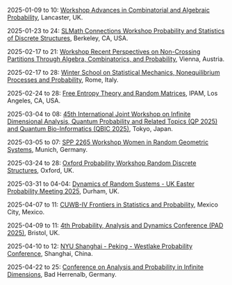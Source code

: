 2025-01-09 to 10: [Workshop Advances in Combinatorial and Algebraic Probability](https://sites.google.com/view/comb-alg-prob-workshop), Lancaster, UK.

2025-01-23 to 24: [SLMath Connections Workshop Probability and Statistics of Discrete Structures](https://www.slmath.org/workshops/1085), Berkeley, CA, USA.

2025-02-17 to 21: [Workshop Recent Perspectives on Non-Crossing Partitions Through Algebra, Combinatorics, and Probability](https://www.esi.ac.at/events/e548/), Vienna, Austria.

2025-02-17 to 28: [Winter School on Statistical Mechanics, Nonequilibrium Processes and Probability](https://sites.google.com/view/winterschoolsapienza/), Rome, Italy.

2025-02-24 to 28: [Free Entropy Theory and Random Matrices](https://www.ipam.ucla.edu/programs/workshops/free-entropy-theory-and-random-matrices/), IPAM, Los Angeles, CA, USA.

2025-03-04 to 08: [45th International Joint Workshop on Infinite Dimensional Analysis, Quantum Probability and Related Topics (QP 2025) and Quantum Bio-Informatics (QBIC 2025)](https://sites.google.com/view/qp45-qbic2025), Tokyo, Japan.

2025-03-05 to 07: [SPP 2265 Workshop Women in Random Geometric Systems](https://www.math.cit.tum.de/en/math/news/article/workshop-women-in-random-geometric-systems/), Munich, Germany.

2025-03-24 to 28: [Oxford Probability Workshop Random Discrete Structures](https://davidgeldbach.wixsite.com/website), Oxford, UK.

2025-03-31 to 04-04: [Dynamics of Random Sustems - UK Easter Probability Meeting 2025](https://sites.google.com/view/ukeastermeeting2025/home), Durham, UK.

2025-04-07 to 11: [CUWB-IV Frontiers in Statistics and Probability](https://cuwb.cimat.mx/node/68), Mexico City, Mexico.

2025-04-09 to 11: [4th Probability, Analysis and Dynamics Conference (PAD 2025)](https://people.maths.bris.ac.uk/~mb13434/pad25/), Bristol, UK.

2025-04-10 to 12: [NYU Shanghai - Peking - Westlake Probability Conference](https://www.probabilityconference2025.com/), Shanghai, China.

2025-04-22 to 25: [Conference on Analysis and Probability in Infinite Dimensions](https://anaprob2025.com), Bad Herrenalb, Germany.

